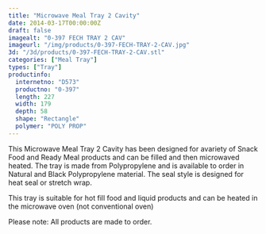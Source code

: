 ```yaml
---
title: "Microwave Meal Tray 2 Cavity"
date: 2014-03-17T00:00:00Z
draft: false
imagealt: "0-397 FECH TRAY 2 CAV"
imageurl: "/img/products/0-397-FECH-TRAY-2-CAV.jpg"
3d: "/3d/products/0-397-FECH-TRAY-2-CAV.stl"
categories: ["Meal Tray"]
types: ["Tray"]
productinfo:
  internetno: "D573"
  productno: "0-397"
  length: 227
  width: 179
  depth: 58
  shape: "Rectangle"
  polymer: "POLY PROP"
---
```

This Microwave Meal Tray 2 Cavity has been designed for avariety of Snack Food and Ready Meal products and can be filled and then microwaved heated. The tray is made from Polypropylene and is available to order in Natural and Black Polypropylene material. The seal style is designed for heat seal or stretch wrap.

This tray is suitable for hot fill food and liquid products and can be heated in the microwave oven (not conventional oven)

Please note: All products are made to order.